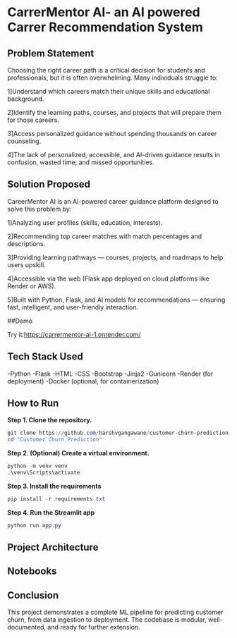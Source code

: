 # CarrerMentor AI- an AI powered Carrer Recommendation System

## Problem Statement
Choosing the right career path is a critical decision for students and professionals, but it is often overwhelming.
Many individuals struggle to:

1]Understand which careers match their unique skills and educational background.

2]Identify the learning paths, courses, and projects that will prepare them for those careers.

3]Access personalized guidance without spending thousands on career counseling.

4]The lack of personalized, accessible, and AI-driven guidance results in confusion, wasted time, and missed opportunities.

## Solution Proposed
CareerMentor AI is an AI-powered career guidance platform designed to solve this problem by:

1]Analyzing user profiles (skills, education, interests).

2]Recommending top career matches with match percentages and descriptions.

3]Providing learning pathways — courses, projects, and roadmaps to help users upskill.

4]Accessible via the web (Flask app deployed on cloud platforms like Render or AWS).

5]Built with Python, Flask, and AI models for recommendations — ensuring fast, intelligent, and user-friendly interaction.

##Demo

Try it:https://carrermentor-ai-1.onrender.com/

## Tech Stack Used
-Python
-Flask
-HTML
-CSS
-Bootstrap
-Jinja2
-Gunicorn
-Render (for deployment)
-Docker (optional, for containerization)

## How to Run
**Step 1. Clone the repository.**
```powershell
git clone https://github.com/harshvgangawane/customer-churn-prediction-system.git
cd "Customer Churn Prediction"
```
**Step 2. (Optional) Create a virtual environment.**
```powershell
python -m venv venv
.\venv\Scripts\activate
```
**Step 3. Install the requirements**
```powershell
pip install -r requirements.txt
```
**Step 4. Run the Streamlit app**
```powershell
python run app.py
```

## Project Architecture


## Notebooks





## Conclusion
This project demonstrates a complete ML pipeline for predicting customer churn, from data ingestion to deployment.
The codebase is modular, well-documented, and ready for further extension.
